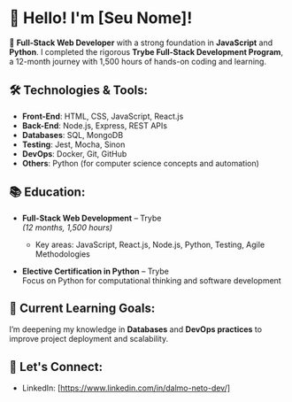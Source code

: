 # 👋 Hello! I'm [Seu Nome]!

🚀 **Full-Stack Web Developer** with a strong foundation in **JavaScript** and **Python**. I completed the rigorous **Trybe Full-Stack Development Program**, a 12-month journey with 1,500 hours of hands-on coding and learning.

## 🛠️ Technologies & Tools:

- **Front-End**: HTML, CSS, JavaScript, React.js
- **Back-End**: Node.js, Express, REST APIs
- **Databases**: SQL, MongoDB
- **Testing**: Jest, Mocha, Sinon
- **DevOps**: Docker, Git, GitHub
- **Others**: Python (for computer science concepts and automation)

## 📚 Education:

- **Full-Stack Web Development** – Trybe  
  *(12 months, 1,500 hours)*  
  - Key areas: JavaScript, React.js, Node.js, Python, Testing, Agile Methodologies

- **Elective Certification in Python** – Trybe  
  Focus on Python for computational thinking and software development

## 🌱 Current Learning Goals:

I’m deepening my knowledge in **Databases** and **DevOps practices** to improve project deployment and scalability.

## 🔗 Let's Connect:

- LinkedIn: [https://www.linkedin.com/in/dalmo-neto-dev/]

